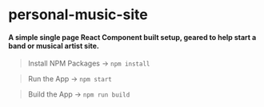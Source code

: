 # personal-music-site

#### A simple single page React Component built setup, geared to help start a band or musical artist site.

> Install NPM Packages -> `npm install`

> Run the App -> `npm start`

> Build the App -> `npm run build`
